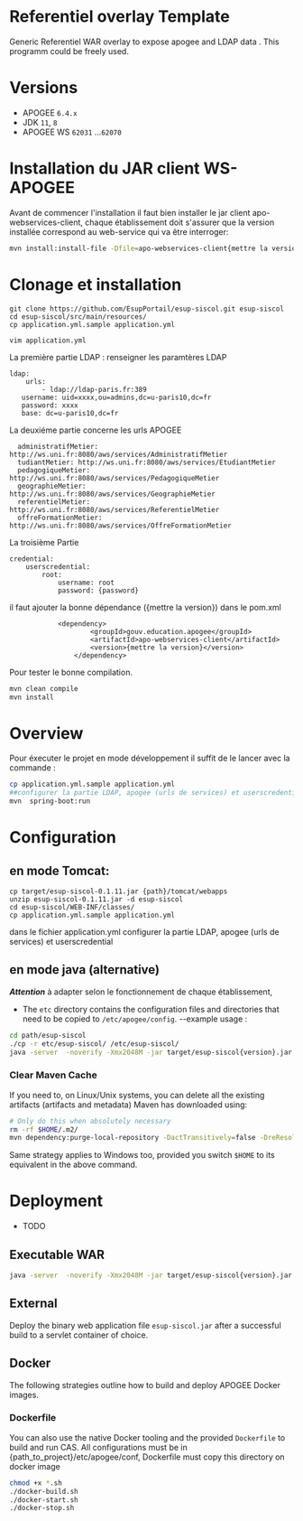 Referentiel overlay Template
=======================

Generic  Referentiel WAR overlay to expose apogee and LDAP data . This programm  could be freely used.

# Versions

- APOGEE `6.4.x`
- JDK `11`, `8`
- APOGEE WS `62031` ...`62070`

# Installation du JAR client WS-APOGEE
Avant de commencer l'installation il faut bien installer le jar client apo-webservices-client, chaque établissement doit s'assurer que la version installée correspond au web-service qui va être interroger:

```bash
mvn install:install-file -Dfile=apo-webservices-client{mettre la version}.jar -DgroupId=gouv.education.apogee -DartifactId=apo-webservices-client -Dversion={mettre la version} -Dpackaging=jar
```


# Clonage et installation
 
``` 
git clone https://github.com/EsupPortail/esup-siscol.git esup-siscol
cd esup-siscol/src/main/resources/
cp application.yml.sample application.yml

vim application.yml

```
La première partie LDAP : renseigner les paramtères LDAP 

	ldap:
    	urls: 
    		- ldap://ldap-paris.fr:389
       username: uid=xxxx,ou=admins,dc=u-paris10,dc=fr
       password: xxxx
       base: dc=u-paris10,dc=fr


La deuxiéme  partie  concerne les urls APOGEE

	  administratifMetier: http://ws.uni.fr:8080/aws/services/AdministratifMetier
      tudiantMetier: http://ws.uni.fr:8080/aws/services/EtudiantMetier
      pedagogiqueMetier: http://ws.uni.fr:8080/aws/services/PedagogiqueMetier
      geographieMetier: http://ws.uni.fr:8080/aws/services/GeographieMetier
      referentielMetier: http://ws.uni.fr:8080/aws/services/ReferentielMetier
      offreFormationMetier: http://ws.uni.fr:8080/aws/services/OffreFormationMetier

La troisième Partie

	credential:
		userscredential:
    		root:
      			username: root
      			password: {password}



 il faut ajouter  la bonne dépendance ({mettre la version}) dans le pom.xml	 
			
				<dependency>
						<groupId>gouv.education.apogee</groupId>
						<artifactId>apo-webservices-client</artifactId>
						<version>{mettre la version}</version>
					</dependency>
					
Pour tester le bonne compilation.
					
```bash
mvn clean compile
mvn install
```

# Overview

Pour éxecuter le projet en mode développement il suffit de le lancer  avec la commande : 

```bash
cp application.yml.sample application.yml
##configurer la partie LDAP, apogee (urls de services) et userscredential
mvn  spring-boot:run
```


# Configuration

## en mode Tomcat:
```
cp target/esup-siscol-0.1.11.jar {path}/tomcat/webapps
unzip esup-siscol-0.1.11.jar -d esup-siscol
cd esup-siscol/WEB-INF/classes/
cp application.yml.sample application.yml
```
dans le fichier application.yml configurer la partie LDAP, apogee (urls de services) et userscredential



## en mode java (alternative)
 ***Attention***  à adapter selon le fonctionnement de chaque établissement,
- The `etc` directory contains the configuration files and directories that need to be copied to `/etc/apogee/config`. --example usage : 

```bash
cd path/esup-siscol
./cp -r etc/esup-siscol/ /etc/esup-siscol/
java -server  -noverify -Xmx2048M -jar target/esup-siscol{version}.jar  --spring.config.location=/etc/esup-siscol/
```

### Clear Maven Cache

If you need to, on Linux/Unix systems, you can delete all the existing artifacts (artifacts and metadata) Maven has downloaded using:

```bash
# Only do this when absolutely necessary
rm -rf $HOME/.m2/
mvn dependency:purge-local-repository -DactTransitively=false -DreResolve=false
```

Same strategy applies to Windows too, provided you switch `$HOME` to its equivalent in the above command.

# Deployment

* TODO

## Executable WAR

```bash
java -server  -noverify -Xmx2048M -jar target/esup-siscol{version}.jar --spring.config.location=etc/esup-siscol/
```

## External

Deploy the binary web application file `esup-siscol.jar` after a successful build to a servlet container of choice.

## Docker

The following strategies outline how to build and deploy APOGEE Docker images.


### Dockerfile

You can also use the native Docker tooling and the provided `Dockerfile` to build and run CAS.
All configurations must be in {path_to_project}/etc/apogee/conf, Dockerfile must copy this directory on docker image

```bash
chmod +x *.sh
./docker-build.sh
./docker-start.sh
./docker-stop.sh
```

